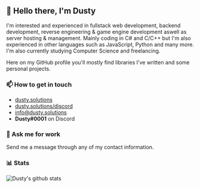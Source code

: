 ## 👋 Hello there, I'm Dusty

I'm interested and experienced in fullstack web development, backend development, reverse engineering & game engine development aswell as server hosting & management. Mainly coding in C# and C/C++ but I'm also experienced in other languages such as JavaScript, Python and many more. \
I'm also currently studying Computer Science and freelancing.

Here on my GitHub profile you'll mostly find libraries I've written and some personal projects.

### 📫 How to get in touch
- [dusty.solutions](https://dusty.solutions)
- [dusty.solutions/discord](https://dusty.solutions/discord)
- info@dusty.solutions
- **Dusty#0001** on Discord

### 💼 Ask me for work
Send me a message through any of my contact information.

### 📊 Stats
![Dusty's github stats](https://github-readme-stats.vercel.app/api?username=TheDusty01&show_icons=true&theme=dracula)

<!--
GitHub badge
[![](https://img.shields.io/badge/-@TheDusty01-%23181717?style=flat-square&logo=github)](https://github.com/TheDusty01)
-->
